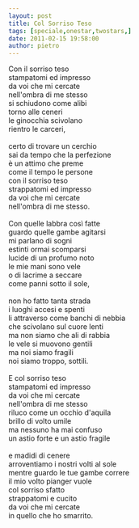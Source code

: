 ```yaml
---
layout: post
title: Col Sorriso Teso
tags: [speciale,onestar,twostars,]
date: 2011-02-15 19:58:00
author: pietro
---
```

Con il sorriso teso<br/>stampatomi ed impresso<br/>da voi che mi cercate<br/>nell'ombra di me stesso<br/>si schiudono come alibi<br/>torno alle ceneri<br/>le ginocchia scivolano<br/>rientro le carceri,<br/><br/>certo di trovare un cerchio<br/>sai da tempo che la perfezione<br/>è un attimo che preme<br/>come il tempo le persone<br/>con il sorriso teso<br/>strappatomi ed impresso <br/>da voi che mi cercate<br/>nell'ombra di me stesso.<br/><br/>Con quelle labbra così fatte<br/>guardo quelle gambe agitarsi<br/>mi parlano di sogni<br/>estinti ormai scomparsi<br/>lucide di un profumo noto<br/>le mie mani sono vele<br/>o di lacrime a seccare<br/>come panni sotto il sole,<br/><br/>non ho fatto tanta strada<br/>i luoghi accesi e spenti<br/>li attraverso come banchi di nebbia<br/>che scivolano sul cuore lenti<br/>ma non siamo che ali di rabbia<br/>le vele si muovono gentili<br/>ma noi siamo fragili<br/>noi siamo troppo, sottili.<br/><br/>E col sorriso teso<br/>stampatomi ed impresso <br/>da voi che mi cercate<br/>nell'ombra di me stesso<br/>riluco come un occhio d'aquila<br/>brillo di volto umile<br/>ma nessuno ha mai confuso<br/>un astio forte e un astio fragile<br/><br/>e madidi di cenere<br/>arroventiamo i nostri volti al sole<br/>mentre guardo le tue gambe correre<br/>il mio volto pianger vuole<br/>col sorriso sfatto<br/>strappatomi e cucito<br/>da voi che mi cercate<br/>in quello che ho smarrito.
